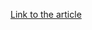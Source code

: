 [Link to the article](https://thehackernews.com/2024/12/7-pam-best-practices-to-secure-hybrid.html)
